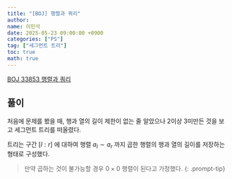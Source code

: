 ```yaml
---
title: "[BOJ] 행렬과 쿼리"
author:
name: 이민석
date: 2025-05-23 09:00:00 +0900
categories: ["PS"]
tag: ["세그먼트 트리"]
toc: true
math: true
---
```


[BOJ 33853 행렬과 쿼리](https://www.acmicpc.net/problem/33853)

## 풀이

처음에 문제를 봤을 때, 행과 열의 길이 제한이 없는 줄 알았으나 2이상 3미만든 것을 보고 세그먼트 트리를 떠올렸다.

트리는 구간 $[l:r]$ 에 대하여 행렬 $a_l \sim a_r$ 까지 곱한 행렬의 행과 열의 길이를 저장하는 형태로 구성했다.
>만약 곱하는 것이 불가능할 경우 $0 \times 0$ 행렬이 된다고 가정했다.
{: .prompt-tip}
